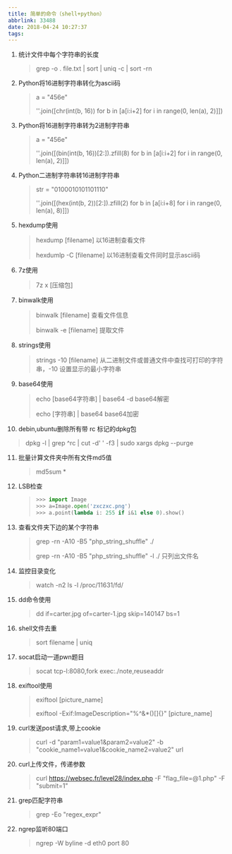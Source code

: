 ```yaml
---
title: 简单的命令（shell+python）
abbrlink: 33488
date: 2018-04-24 10:27:37
tags:
---
```


1. 统计文件中每个字符串的长度

   > grep -o . file.txt | sort | uniq -c | sort -rn

2. Python将16进制字符串转化为ascii码

   > a = "456e"
   >
   > ''.join([chr(int(b, 16)) for b in [a[i:i+2] for i in range(0, len(a), 2)]])

3. Python将16进制字符串转为2进制字符串

   > a = "456e"
   >
   > ''.join([(bin(int(b, 16))[2:]).zfill(8) for b in [a[i:i+2] for i in range(0, len(a), 2)]])

4. Python二进制字符串转16进制字符串

   > str = "0100010101101110"
   >
   > ''.join([(hex(int(b, 2))[2:]).zfill(2) for b in [a[i:i+8] for i in range(0, len(a), 8)]])

5. hexdump使用

   > hexdump [filename]  以16进制查看文件
   >
   > hexdumlp -C [filename] 以16进制查看文件同时显示ascii码

6. 7z使用

   > 7z x [压缩包]

7. binwalk使用

   > binwalk [filename] 查看文件信息
   >
   > binwalk -e [filename]  提取文件

8. strings使用

   > strings -10 [filename] 从二进制文件或普通文件中查找可打印的字符串，-10  设置显示的最小字符串

9. base64使用

   > echo [base64字符串] | base64 -d              base64解密
   >
   > echo [字符串] | base64                              base64加密

10. debin,ubuntu删除所有带 rc 标记的dpkg包

  > dpkg -l | grep ^rc | cut -d' ' -f3 | sudo xargs dpkg --purge

11. 批量计算文件夹中所有文件md5值

    > md5sum *

12. LSB检查

    > ```python
    > >>> import Image
    > >>> a=Image.open('zxczxc.png')
    > >>> a.point(lambda i: 255 if i&1 else 0).show()
    > ```

13. 查看文件夹下边的某个字符串

    > grep -rn -A10 -B5 "php_string_shuffle" ./
    >
    > grep -rn -A10 -B5 "php_string_shuffle" -l ./          只列出文件名

14. 监控目录变化

    > watch -n2 ls -l /proc/11631/fd/

15. dd命令使用

    >  dd if=carter.jpg of=carter-1.jpg skip=140147 bs=1

16. shell文件去重

    > sort filename | uniq

17. socat启动一道pwn题目

    > socat tcp-l:8080,fork exec:./note,reuseaddr

18. exiftool使用

    >exiftool [picture_name]
    >
    >exiftool -Exif:ImageDescription="%^&*()[]{}" [picture_name]

19. curl发送post请求,带上cookie

    > curl -d "param1=value1&param2=value2" -b "cookie_name1=value1&cookie_name2=value2" url 

20. curl上传文件，传递参数

    > curl https://websec.fr/level28/index.php -F "flag_file=@1.php" -F "submit=1"

21. grep匹配字符串

    > grep -Eo "regex_expr"

22. ngrep监听80端口

    > ngrep -W byline -d eth0 port 80